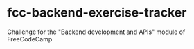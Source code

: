 # fcc-backend-exercise-tracker
Challenge for the "Backend development and APIs" module of FreeCodeCamp
